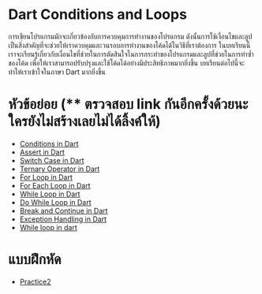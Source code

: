 # Dart Conditions and Loops
การเขียนโปรแกรมมักจะเกี่ยวข้องกับการควบคุมการทำงานของโปรแกรม ดังนั้นการใช้เงื่อนไขและลูปเป็นสิ่งสำคัญที่จะช่วยให้เราควบคุมและวนรอบการทำงานของโค้ดได้ในวิธีที่เราต้องการ ในบทเรียนนี้เราจะเรียนรู้เกี่ยวกับเงื่อนไขที่ช่วยในการตัดสินใจในการกระทำของโปรแกรมและลูปที่ช่วยในการทำซ้ำของโค้ด เพื่อให้เราสามารถปรับปรุงและใช้โค้ดได้อย่างมีประสิทธิภาพมากยิ่งขึ้น
บทเรียนต่อไปนี้จะทำให้เราเข้าใจในภาษา Dart มากยิ่งขึ้น

# หัวข้อย่อย (** ตรวจสอบ link กันอีกครั้งด้วยนะ ใครยังไม่สร้างเลยไม่ได้ลิ้งค์ให้)
* [Conditions in Dart](https://github.com/soonklang/dart-tutorial/blob/main/2.%20Conditions%20and%20loops/Conditions%20in%20Darts.md)
* [Assert in Dart](https://github.com/soonklang/dart-tutorial/blob/main/2.%20Conditions%20and%20loops/Assert%20in%20Dart.md)
* [Switch Case in Dart](https://github.com/soonklang/dart-tutorial/blob/main/2.%20Conditions%20and%20loops/Switch%20Case%20in%20Dart.md)
* [Ternary Operator in Dart](https://github.com/soonklang/dart-tutorial/blob/main/2.%20Conditions%20and%20loops/Ternary%20Operator%20in%20Dart.md)
* [For Loop in Dart](https://github.com/soonklang/dart-tutorial/blob/main/2.%20Conditions%20and%20loops/FOR%20LOOP%20IN%20DART.md)
* [For Each Loop in Dart](https://github.com/soonklang/dart-tutorial/blob/main/2.%20Conditions%20and%20loops/For%20Each%20Loop%20in%20dart.md)
* [While Loop in Dart](https://github.com/soonklang/dart-tutorial/blob/main/2.%20Conditions%20and%20loops/While%20loop%20in%20dart.md)
* [Do While Loop in Dart](https://github.com/soonklang/dart-tutorial/blob/main/2.%20Conditions%20and%20loops/Do%20While%20Loop%20in%20Dart.md)
* [Break and Continue in Dart](https://github.com/soonklang/dart-tutorial/blob/main/2.%20Conditions%20and%20loops/Break%20and%20Continue%20in%20Dart.md)
* [Exception Handling in Dart](https://github.com/soonklang/dart-tutorial/blob/main/2.%20Conditions%20and%20loops/Exception%20Handling%20in%20Dart.md)
* [While loop in dart](https://github.com/soonklang/dart-tutorial/blob/main/2.%20Conditions%20and%20loops/While%20loop%20in%20dart.md)

# แบบฝึกหัด
* [Practice2](https://github.com/soonklang/dart-tutorial/blob/main/2.%20Conditions%20and%20loops/Practice%202.md)
